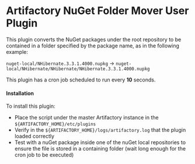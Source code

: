 Artifactory NuGet Folder Mover User Plugin
==========================================

This plugin converts the NuGet packages under the root repository to
be contained in a folder specified by the package name, as in the
following example:

`nuget-local/NHibernate.3.3.1.4000.nupkg` &rarr;
`nuget-local/NHibernate/NHibernate/NHibernate.3.3.1.4000.nupkg`

This plugin has a cron job scheduled to run every **10** seconds.

#### Installation
To install this plugin:
  - Place the script under the master Artifactory instance in the
  `${ARTIFACTORY_HOME}/etc/plugins`
  - Verify in the `${ARTIFACTORY_HOME}/logs/artifactory.log` that the
  plugin loaded correctly
  - Test with a nuGet package inside one of the nuGet local repositories
  to ensure the file is stored in a containing folder (wait long enough for the cron job to be executed)
